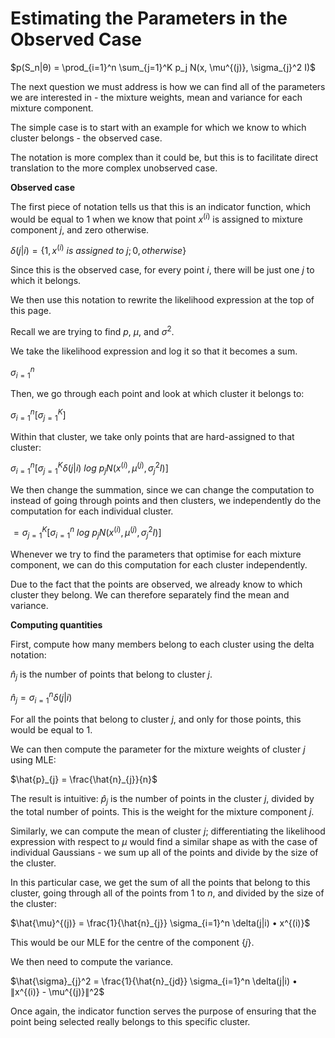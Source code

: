 # Estimating the Parameters in the Observed Case

$p(S_n|θ) = \prod_{i=1}^n \sum_{j=1}^K p_j N(x, \mu^{(j)}, \sigma_{j}^2 I)$

The next question we must address is how we can find all of the parameters we are interested in - the mixture weights, mean and variance for each mixture component.

The simple case is to start with an example for which we know to which cluster belongs - the observed case.

The notation is more complex than it could be, but this is to facilitate direct translation to the more complex unobserved case.

**Observed case**

The first piece of notation tells us that this is an indicator function, which would be equal to $1$ when we know that point $x^{(i)}$ is assigned to mixture component $j$, and zero otherwise.

$\delta(j|i) = \lbrace 1, x^{(i)} \: is \: assigned \: to \: j; 0, otherwise \rbrace$

Since this is the observed case, for every point $i$, there will be just one $j$ to which it belongs.

We then use this notation to rewrite the likelihood expression at the top of this page.

Recall we are trying to find $p$, $\mu$, and $\sigma^2$.

We take the likelihood expression and log it so that it becomes a sum.

$\sigma_{i=1}^n$

Then, we go through each point and look at which cluster it belongs to:

$\sigma_{i=1}^n [ \sigma_{j=1}^K ]$

Within that cluster, we take only points that are hard-assigned to that cluster:

$\sigma_{i=1}^n [ \sigma_{j=1}^K \delta(j|i) \: log \: p_j N(x^{(i)}, \mu^{(j)}, \sigma_{j}^2 I) ]$

We then change the summation, since we can change the computation to instead of going through points and then clusters, we independently do the computation for each individual cluster.

$= \sigma_{j=1}^K [ \sigma_{i=1}^n \: log \: p_j N(x^{(i)}, \mu^{(j)}, \sigma_{j}^2 I) ]$

Whenever we try to find the parameters that optimise for each mixture component, we can do this computation for each cluster independently.

Due to the fact that the points are observed, we already know to which cluster they belong. We can therefore separately find the mean and variance.

**Computing quantities**

First, compute how many members belong to each cluster using the delta notation:

$\hat{n}_{j}$ is the number of points that belong to cluster $j$.

$\hat{n}_{j} = \sigma_{i=1}^n \delta(j|i)$

For all the points that belong to cluster $j$, and only for those points, this would be equal to $1$.

We can then compute the parameter for the mixture weights of cluster $j$ using MLE:

$\hat{p}_{j} = \frac{\hat{n}_{j}}{n}$

The result is intuitive: $\hat{p}_{j}$ is the number of points in the cluster $j$, divided by the total number of points. This is the weight for the mixture component $j$.

Similarly, we can compute the mean of cluster $j$; differentiating the likelihood expression with respect to $\mu$ would find a similar shape as with the case of individual Gaussians - we sum up all of the points and divide by the size of the cluster.

In this particular case, we get the sum of all the points that belong to this cluster, going through all of the points from $1$ to $n$, and divided by the size of the cluster:

$\hat{\mu}^{(j)} = \frac{1}{\hat{n}_{j}} \sigma_{i=1}^n \delta(j|i) • x^{(i)}$

This would be our MLE for the centre of the component $\lbrace j \rbrace$.

We then need to compute the variance.

$\hat{\sigma}_{j}^2 = \frac{1}{\hat{n}_{jd}} \sigma_{i=1}^n \delta(j|i) • ∥x^{(i)} - \mu^{(j)}∥^2$

Once again, the indicator function serves the purpose of ensuring that the point being selected really belongs to this specific cluster.

